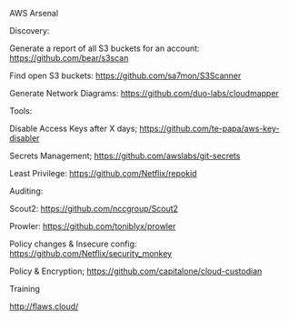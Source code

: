 AWS Arsenal
 
 
 
Discovery:

Generate a report of all S3 buckets for an account: https://github.com/bear/s3scan

Find open S3 buckets: https://github.com/sa7mon/S3Scanner

Generate Network Diagrams: https://github.com/duo-labs/cloudmapper
 
Tools:

Disable Access Keys after X days; https://github.com/te-papa/aws-key-disabler

Secrets Management; https://github.com/awslabs/git-secrets

Least Privilege: https://github.com/Netflix/repokid

 
 
Auditing:

Scout2: https://github.com/nccgroup/Scout2

Prowler: https://github.com/toniblyx/prowler

Policy changes & Insecure config: https://github.com/Netflix/security_monkey

Policy & Encryption; https://github.com/capitalone/cloud-custodian
 
 
Training

http://flaws.cloud/



 
 
 
